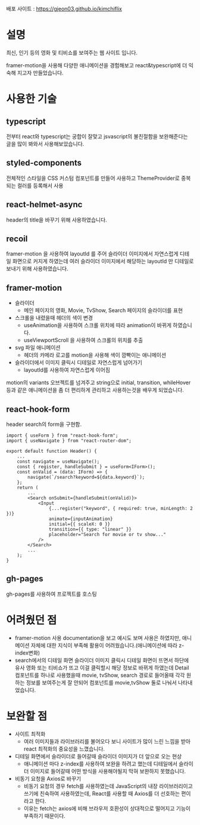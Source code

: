 배포 사이트 : https://gjeon03.github.io/kimchiflix

# 설명

최신, 인기 등의 영화 및 티비쇼를 보여주는 웹 사이트 입니다.

framer-motion을 사용해 다양한 애니메이션을 경험해보고 react&typescript에 더 익숙해 지고자 만들었습니다.

# 사용한 기술

## typescript

전부터 react와 typescript는 궁합이 잘맞고 jsvascript의 불친절함을 보완해준다는 글을 많이 봐와서 사용해보았습니다.

## styled-components

전체적인 스타일을 CSS 커스텀 컴포넌트를 만들어 사용하고 ThemeProvider로 중복되는 컬러를 등록해서 사용

## react-helmet-async

header의 title을 바꾸기 위해 사용하였습니다.

## recoil

framer-motion 을 사용하여 layoutId 를 주어 슬라이더 이미지에서 자연스럽게 디테일 화면으로 커지게 하였는데 여러 슬라이더 이미지에서 해당하는 layoutId 만 디테일로 보내기 위해 사용하였습니다.

## framer-motion

- 슬라이더
  - 메인 페이지의 영화, Movie, TvShow, Search 페이지의 슬라이더를 표현
- 스크롤을 내렸을때 헤더의 색이 변경
  - useAnimation을 사용하여 스크롤 위치에 따라 animation이 바뀌게 하였습니다.
  - useViewportScroll 을 사용하여 스크롤의 위치를 추출
- svg 파일 애니메이션
  - 헤더의 카메라 로고를 motion을 사용해 색이 깜빡이는 애니메이션
- 슬라이더에서 이미지 클릭시 디테일로 자연스럽게 넘어가기
  - layoutId를 사용하여 자연스럽게 이어짐

motion의 variants 오브젝트를 넘겨주고 string으로 initial, transition, whileHover 등과 같은 애니메이션을 좀 더 편리하게 관리하고 사용하는것을 배우게 되었습니다.

## react-hook-form

header search의 form을 구현함.

```tsx
import { useForm } from "react-hook-form";
import { useNavigate } from "react-router-dom";

export default function Header() {
	...
	const navigate = useNavigate();
	const { register, handleSubmit } = useForm<IForm>();
	const onValid = (data: IForm) => {
		navigate(`/search?keyword=${data.keyword}`);
	};
	return (
		...
		<Search onSubmit={handleSubmit(onValid)}>
			<Input
				{...register("keyword", { required: true, minLength: 2 })}
				animate={inputAnimation}
				initial={{ scaleX: 0 }}
				transition={{ type: "linear" }}
				placeholder="Search for movie or tv show..."
			/>
		</Search>
		...
	);
}
```

## gh-pages

gh-pages를 사용하여 프로젝트를 호스팅

# 어려웠던 점

- framer-motion 사용
  documentation을 보고 예시도 보며 사용은 하였지만, 애니메이션 자체에 대한 지식이 부족해 활용이 어려웠습니다.(애니메이션에 따라 z-index변화)
- search에서의 디테일 화면
  슬라이더 이미지 클릭시 디테일 화면이 뜨면서 하단에 유사 영화 또는 티비쇼가 뜨고 이걸 클릭할시 해당 정보로 바뀌게 하였는데 Detail 컴포넌트를 하나로 사용했을때 movie, tvShow, search 경로로 들어올때 각각 원하는 정보를 보여주는게 잘 안되어 컴포넌트를 movie,tvShow 둘로 나눠서 나타내었습니다.

# 보완할 점

- 사이트 최적화
  - 여러 이미지들과 라이브러리를 불어오다 보니 사이트가 많이 느린 느낌을 받아 react 최적화의 중요성을 느꼈습니다.
- 디테일 화면에서 슬라이더로 들어갈때 슬라이더 이미지가 더 앞으로 오는 현상
  - 애니메이션 마다 z-index를 사용하여 보완을 하려고 했는데 디테일에서 슬라이더 이미지로 들어갈때 어떤 방식을 사용해야될지 막혀 보완하지 못했습니다.
- 비동기 요청을 Axios로 바꾸기
  - 비동기 요청의 경우 fetch를 사용하였는데 JavaScript의 내장 라이브러리이고 쓰기에 친숙하여 사용하였는데, React를 사용할 때 Axios를 더 선호하는 편이라고 한다.
  - 이유는 fetch는 axios에 비해 브라우저 호환성이 상대적으로 떨어지고 기능이 부족하기 때문이다.
